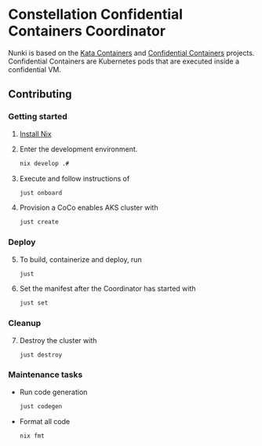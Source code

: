 # Constellation Confidential Containers Coordinator

Nunki is based on the [Kata Containers]() and [Confidential Containers]() projects. Confidential Containers are Kubernetes pods that are executed inside a confidential VM.

## Contributing

### Getting started

1. [Install Nix](https://zero-to-nix.com/concepts/nix-installer)
2. Enter the development environment.

    ```sh
    nix develop .#
    ```

3. Execute and follow instructions of

    ```sh
    just onboard
    ```

4. Provision a CoCo enables AKS cluster with

    ```sh
    just create
    ```

### Deploy

5. To build, containerize and deploy, run

    ```sh
    just
    ```

6. Set the manifest after the Coordinator has started with

    ```sh
    just set
    ```

### Cleanup

7. Destroy the cluster with

    ```sh
    just destroy
    ```

### Maintenance tasks

- Run code generation

    ```sh
    just codegen
    ```

- Format all code

    ```sh
    nix fmt
    ```
